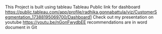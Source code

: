 This Project is built using tableau
Tableau Public link for dashboard
https://public.tableau.com/app/profile/radhika.gonnabattula/viz/CustomerSegmentation_17388195069700/Dashboard1
Check out my presentation on youtube
https://youtu.be/nGonFwydbEE
recommendations are in word document in Git
